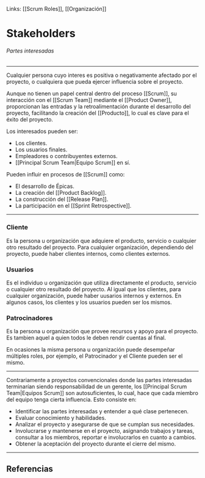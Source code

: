 Links: [[Scrum Roles]], [[Organización]]

# Stakeholders
###### Partes interesadas
---

Cualquier persona cuyo interes es positiva o negativamente afectado por el proyecto, o cualquiera que pueda ejercer influencia sobre el proyecto.

Aunque no tienen un papel central dentro del proceso [[Scrum]], su interacción con el [[Scrum Team]] mediante el [[Product Owner]], proporcionan las entradas y la retroalimentación durante el desarrollo del proyecto, facilitando la creación del [[Producto]], lo cual es clave para el éxito del proyecto.

Los interesados pueden ser:
- Los clientes.
- Los usuarios finales.
- Empleadores o contribuyentes externos.
- [[Principal Scrum Team|Equipo Scrum]] en sí.

Pueden influir en procesos de [[Scrum]] como:
- El desarrollo de Épicas.
- La creación del [[Product Backlog]].
- La construcción del [[Release Plan]].
- La participación en el [[Sprint Retrospective]].

---

### Cliente
Es la persona u organización que adquiere el producto, servicio o cualquier otro resultado del proyecto. Para cualquier organización, dependiendo del proyecto, puede haber clientes internos, como clientes externos.

### Usuarios
Es el individuo u organización que utiliza directamente el producto, servicio o cualquier otro resultado del proyecto. Al igual que los clientes, para cualquier organización, puede haber uusarios internos y externos. En algunos casos, los clientes y los usuarios pueden ser los mismos.

### Patrocinadores
Es la persona u organización que provee recursos y apoyo para el proyecto. Es tambien aquel a quien todos le deben rendir cuentas al final.

En ocasiones la misma persona u organización puede desempeñar múltiples roles, por ejemplo, el Patrocinador y el Cliente pueden ser el mismo.

---

Contrariamente a proyectos convencionales donde las partes interesadas terminarían siendo responsabilidad de un gerente, los [[Principal Scrum Team|Equipos Scrum]] son autosuficientes, lo cual, hace que cada miembro del equipo tenga cierta influencia. Esto consiste en:
- Identificar las partes interesadas y entender a qué clase pertenecen.
- Evaluar conocimiento y habilidades.
- Analizar el proyecto y asegurarse de que se cumplan sus necesidades.
- Involucrarse y mantenerse en el proyecto, asignando trabajos y tareas, consultar a los miembros, reportar e involucrarlos en cuanto a cambios.
- Obtener la aceptación del proyecto durante el cierre del mismo.

---

## Referencias